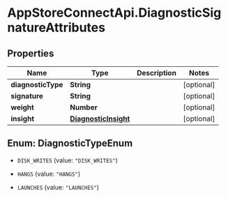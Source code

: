 # AppStoreConnectApi.DiagnosticSignatureAttributes

## Properties

Name | Type | Description | Notes
------------ | ------------- | ------------- | -------------
**diagnosticType** | **String** |  | [optional] 
**signature** | **String** |  | [optional] 
**weight** | **Number** |  | [optional] 
**insight** | [**DiagnosticInsight**](DiagnosticInsight.md) |  | [optional] 



## Enum: DiagnosticTypeEnum


* `DISK_WRITES` (value: `"DISK_WRITES"`)

* `HANGS` (value: `"HANGS"`)

* `LAUNCHES` (value: `"LAUNCHES"`)




